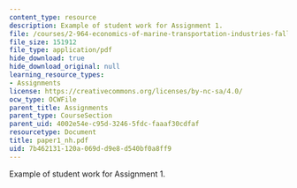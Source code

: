 ```yaml
---
content_type: resource
description: Example of student work for Assignment 1.
file: /courses/2-964-economics-of-marine-transportation-industries-fall-2006/7b462131120a069dd9e8d540bf0a8ff9_paper1_nh.pdf
file_size: 151912
file_type: application/pdf
hide_download: true
hide_download_original: null
learning_resource_types:
- Assignments
license: https://creativecommons.org/licenses/by-nc-sa/4.0/
ocw_type: OCWFile
parent_title: Assignments
parent_type: CourseSection
parent_uid: 4002e54e-c95d-3246-5fdc-faaaf30cdfaf
resourcetype: Document
title: paper1_nh.pdf
uid: 7b462131-120a-069d-d9e8-d540bf0a8ff9
---
```

Example of student work for Assignment 1.